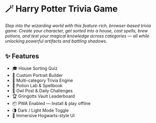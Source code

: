 # **🪄 Harry Potter Trivia Game**
*Step into the wizarding world with this feature-rich, browser-based trivia game. Create your character, get sorted into a house, cast spells, brew potions, and test your magical knowledge across categories — all while unlocking powerful artifacts and battling shadows.*

## **✨ Features**
- 🎓 House Sorting Quiz
- 🧣 Custom Portrait Builder
- 🧠 Multi-category Trivia Engine
- 🧪 Potion Lab & Spellbook
- 🦉 Owl Post & Daily Challenges
- 🏆 Gringotts Vault Leaderboard
- 📦 PWA Enabled — Install & play offline
- 🌗 Dark / Light Mode Toggle
- 🧙 Immersive Hogwarts-style UI
